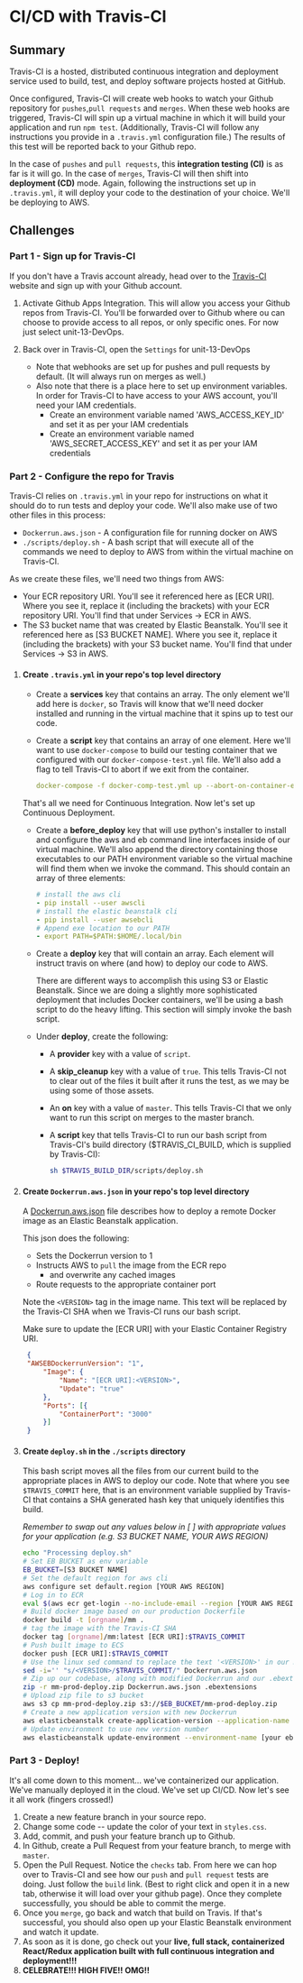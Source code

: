# CI/CD with Travis-CI

## Summary

Travis-CI is a hosted, distributed continuous integration and deployment service used to build, test, and deploy software projects hosted at GitHub.

Once configured, Travis-CI will create web hooks to watch your Github repository for `pushes`,`pull requests` and `merges`.  When these web hooks are triggered, Travis-CI will spin up a virtual machine in which it will build your application and run `npm test`.  (Additionally, Travis-CI will follow any instructions you provide in a `.travis.yml` configuration file.)  The results of this test will be reported back to your Github repo.

In the case of `pushes` and `pull requests`, this **integration testing (CI)** is as far is it will go.  In the case of `merges`, Travis-CI will then shift into **deployment (CD)** mode.  Again, following the instructions set up in `.travis.yml`, it will deploy your code to the destination of your choice.  We'll be deploying to AWS.

## Challenges

### Part 1 - Sign up for Travis-CI

If you don't have a Travis account already, head over to the [Travis-CI](https://travis-ci.com/) website and sign up with your Github account.

1. Activate Github Apps Integration.  This will allow you access your Github repos from Travis-CI.  You'll be forwarded over to Github where ou can choose to provide access to all repos, or only specific ones.  For now just select unit-13-DevOps.

1. Back over in Travis-CI, open the `Settings` for unit-13-DevOps
    - Note that webhooks are set up for pushes and pull requests by default.  (It will always run on merges as well.)
    - Also note that there is a place here to set up environment variables.  In order for Travis-CI to have access to your AWS account, you'll need your IAM credentials.
        - Create an environment variable named 'AWS_ACCESS_KEY_ID' and set it as per your IAM credentials
        - Create an environment variable named 'AWS_SECRET_ACCESS_KEY' and set it as per your IAM credentials

### Part 2 - Configure the repo for Travis

Travis-CI relies on `.travis.yml` in your repo for instructions on what it should do to run tests and deploy your code.  We'll also make use of two other files in this process:

- `Dockerrun.aws.json` - A configuration file for running docker on AWS
- `./scripts/deploy.sh` - A bash script that will execute all of the commands we need to deploy to AWS from within the virtual machine on Travis-CI.

As we create these files, we'll need two things from AWS:

- Your ECR repository URI.  You'll see it referenced here as [ECR URI].  Where you see it, replace it (including the brackets) with your ECR repository URI. You'll find that under Services -> ECR in AWS.
- The S3 bucket name that was created by Elastic Beanstalk.  You'll see it referenced here as [S3 BUCKET NAME].  Where you see it, replace it (including the brackets) with your S3 bucket name.  You'll find that under Services -> S3 in AWS.

1. #### Create `.travis.yml` in your repo's top level directory

    - Create a **services** key that contains an array.  The only element we'll add here is `docker`, so Travis will know that we'll need docker installed and running in the virtual machine that it spins up to test our code.

    - Create a **script** key that contains an array of one element.  Here we'll want to use `docker-compose` to build our testing container that we configured with our `docker-compose-test.yml` file.  We'll also add a flag to tell Travis-CI to abort if we exit from the container.

        ```yaml
        docker-compose -f docker-comp-test.yml up --abort-on-container-exit
        ```

    That's all we need for Continuous Integration.  Now let's set up Continuous Deployment.

    - Create a **before_deploy** key that will use python's installer to install and configure the aws and eb command line interfaces inside of our virtual machine.  We'll also append the directory containing those executables to our PATH environment variable so the virtual machine will find them when we invoke the command.  This should contain an array of three elements:

        ```yaml
        # install the aws cli
        - pip install --user awscli
        # install the elastic beanstalk cli
        - pip install --user awsebcli
        # Append exe location to our PATH
        - export PATH=$PATH:$HOME/.local/bin
        ```

    - Create a **deploy** key that will contain an array.  Each element will instruct travis on where (and how) to deploy our code to AWS.

        There are different ways to accomplish this using S3 or Elastic Beanstalk.  Since we are doing a slightly more sophisticated deployment that includes Docker containers, we'll be using a bash script to do the heavy lifting.  This section will simply invoke the bash script.

    - Under **deploy**, create the following:

        - A **provider** key with a value of `script`.

        - A **skip_cleanup** key with a value of `true`.  This tells Travis-CI not to clear out of the files it built after it runs the test, as we may be using some of those assets.

        - An **on** key with a value of `master`.  This tells Travis-CI that we only want to run this script on merges to the master branch.

        - A **script** key that tells Travis-CI to run our bash script from Travis-CI's build directory ($TRAVIS_CI_BUILD, which is supplied by Travis-CI):

            ```bash
            sh $TRAVIS_BUILD_DIR/scripts/deploy.sh
            ```

1. #### Create `Dockerrun.aws.json` in your repo's top level directory
    A [Dockerrun.aws.json](https://docs.aws.amazon.com/elasticbeanstalk/latest/dg/single-container-docker-configuration.html#single-container-docker-configuration.dockerrun) file describes how to deploy a remote Docker image as an Elastic Beanstalk application.  

    This json does the following:
     - Sets the Dockerrun version to 1
     - Instructs AWS to `pull` the image from the ECR repo
        - and overwrite any cached images
     - Route requests to the appropriate container port

    Note the `<VERSION>` tag in the image name.  This text will be replaced by the Travis-CI SHA when we Travis-CI runs our bash script.

    Make sure to update the [ECR URI] with your Elastic Container Registry URI.

   ```json
    {
    "AWSEBDockerrunVersion": "1",
        "Image": {
            "Name": "[ECR URI]:<VERSION>",
            "Update": "true"
        },
        "Ports": [{
            "ContainerPort": "3000"
        }]
    }
    ```

1. #### Create `deploy.sh` in the `./scripts` directory

    This bash script moves all the files from our current build to the appropriate places in AWS to deploy our code.  Note that where you see `$TRAVIS_COMMIT` here, that is an environment variable supplied by Travis-CI that contains a SHA generated hash key that uniquely identifies this build.
    
    *Remember to swap out any values below in [ ] with appropriate values for your application (e.g. S3 BUCKET NAME, YOUR AWS REGION)*

    ```bash
    echo "Processing deploy.sh"
    # Set EB BUCKET as env variable
    EB_BUCKET=[S3 BUCKET NAME]
    # Set the default region for aws cli
    aws configure set default.region [YOUR AWS REGION]
    # Log in to ECR
    eval $(aws ecr get-login --no-include-email --region [YOUR AWS REGION])
    # Build docker image based on our production Dockerfile
    docker build -t [orgname]/mm .
    # tag the image with the Travis-CI SHA
    docker tag [orgname]/mm:latest [ECR URI]:$TRAVIS_COMMIT
    # Push built image to ECS
    docker push [ECR URI]:$TRAVIS_COMMIT
    # Use the linux sed command to replace the text '<VERSION>' in our Dockerrun file with the Travis-CI SHA key
    sed -i='' "s/<VERSION>/$TRAVIS_COMMIT/" Dockerrun.aws.json
    # Zip up our codebase, along with modified Dockerrun and our .ebextensions directory
    zip -r mm-prod-deploy.zip Dockerrun.aws.json .ebextensions
    # Upload zip file to s3 bucket
    aws s3 cp mm-prod-deploy.zip s3://$EB_BUCKET/mm-prod-deploy.zip
    # Create a new application version with new Dockerrun
    aws elasticbeanstalk create-application-version --application-name [your eb application name] --version-label $TRAVIS_COMMIT --source-bundle S3Bucket=$EB_BUCKET,S3Key=mm-prod-deploy.zip
    # Update environment to use new version number
    aws elasticbeanstalk update-environment --environment-name [your eb environment name] --version-label $TRAVIS_COMMIT
    ```

### Part 3 - Deploy!

It's all come down to this moment... we've containerized our application.  We've manually deployed it in the cloud.  We've set up CI/CD.  Now let's see it all work (fingers crossed!)

1. Create a new feature branch in your source repo.
1. Change some code -- update the color of your text in `styles.css`.
1. Add, commit, and push your feature branch up to Github.
1. In Github, create a Pull Request from your feature branch, to merge with `master`.
1. Open the Pull Request.  Notice the `checks` tab.  From here we can hop over to Travis-CI and see how our `push` and `pull request` tests are doing.  Just follow the `build` link.  (Best to right click and open it in a new tab, otherwise it will load over your github page).  Once they complete successfully, you should be able to commit the merge.
1. Once you `merge`, go back and watch that build on Travis. If that's successful, you should also open up your Elastic Beanstalk environment and watch it update.
1. As soon as it is done, go check out your **live, full stack, containerized React/Redux application built with full continuous integration and deployment!!!**
8. **CELEBRATE!!!  HIGH FIVE!! OMG!!**
